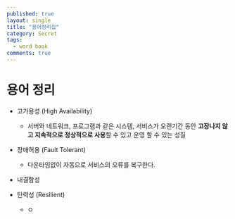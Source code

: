 ```yaml
---
published: true
layout: single
title: "용어정리집"
category: Secret
tags:
  - word book
comments: true
---
```


용어 정리
=============

- 고가용성 (High Availability)
  - 서버와 네트워크, 프로그램과 같은 시스템, 서비스가 오랜기간 동안 **고장나지 않고 지속적으로 정상적으로 사용**할 수 있고 운영 할 수 있는 성질

- 장애허용 (Fault Tolerant)
  - 다운타임없이 자동으로 서비스의 오류를 복구한다.

- 내결함성
- 탄력성 (Resilient)
  - ㅇ